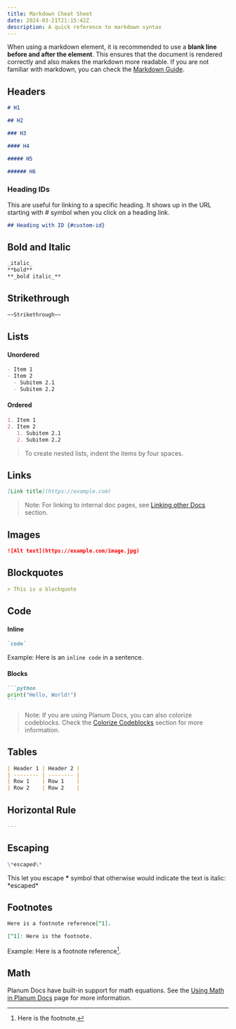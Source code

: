 ```yaml
---
title: Markdown Cheat Sheet
date: 2024-03-21T21:15:42Z
description: A quick reference to markdown syntax
---
```


When using a markdown element, it is recommended to use a **blank line before and after the element**. This ensures that the document is rendered correctly and also makes the markdown more readable. If you are not familiar with markdown, you can check the [Markdown Guide](https://www.markdownguide.org/).

## Headers

```markdown
# H1

## H2

### H3

#### H4

##### H5

###### H6
```

### Heading IDs

This are useful for linking to a specific heading. It shows up in the URL starting with _#_ symbol when you click on a heading link.

```markdown
## Heading with ID {#custom-id}
```

## Bold and Italic

```markdown
_italic_
**bold**
**_bold italic_**
```

## Strikethrough

```markdown
~~Strikethrough~~
```

## Lists

#### Unordered

```markdown
- Item 1
- Item 2
  - Subitem 2.1
  - Subitem 2.2
```

#### Ordered

```markdown
1. Item 1
2. Item 2
   1. Subitem 2.1
   2. Subitem 2.2
```

> To create nested lists, indent the items by four spaces.

## Links

```markdown
[Link title](https://example.com)
```

> Note: For linking to internal doc pages, see [Linking other Docs](2_Writing__your__First__Doc.html#linking-other-docs) section.

## Images

```markdown
![Alt text](https://example.com/image.jpg)
```

## Blockquotes

```markdown
> This is a blockquote
```

## Code

#### Inline

```markdown
`code`
```

Example: Here is an `inline code` in a sentence.

#### Blocks

````markdown
```python
print("Hello, World!")
```
````

> Note: If you are using Planum Docs, you can also colorize codeblocks. Check the [Colorize Codeblocks](/2_Writing_your_First_Doc.html#colorize-codeblocks) section for more information.

## Tables

```markdown
| Header 1 | Header 2 |
| -------- | -------- |
| Row 1    | Row 1    |
| Row 2    | Row 2    |
```

## Horizontal Rule

```markdown
---
```

## Escaping

```markdown
\*escaped\*
```

This let you escape **\*** symbol that otherwise would indicate the text is italic: \*escaped\*

## Footnotes

```markdown
Here is a footnote reference[^1].

[^1]: Here is the footnote.
```

Example: Here is a footnote reference[^1].

[^1]: Here is the footnote.

## Math

Planum Docs have built-in support for math equations. See the [Using Math in Planum Docs](/4_Markdown/4_Using_Math_in_Planum) page for more information.
